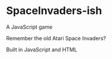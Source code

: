 # SpaceInvaders-ish
A JavaScript game

Remember the old Atari Space Invaders? 

Built in JavaScript and HTML
